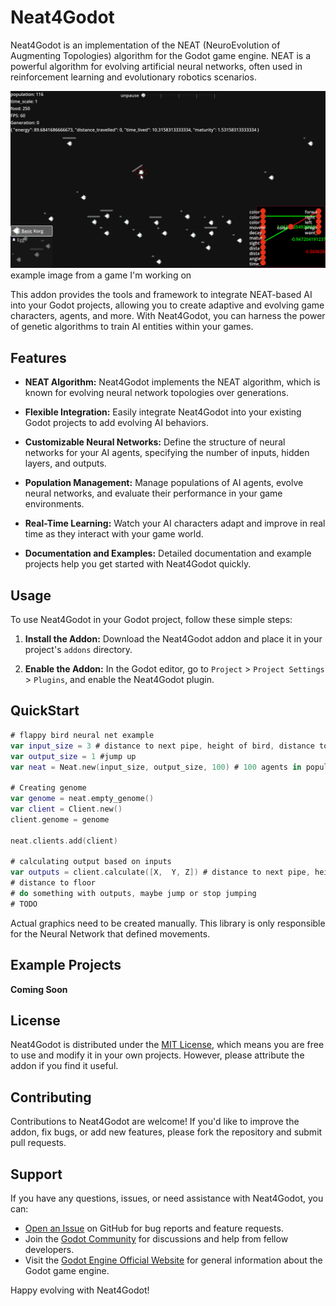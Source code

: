 # Neat4Godot

Neat4Godot is an implementation of the NEAT (NeuroEvolution of Augmenting Topologies) algorithm for the Godot game engine. NEAT is a powerful algorithm for evolving artificial neural networks, often used in reinforcement learning and evolutionary robotics scenarios.

![basic NN](assets/screenshot.png)
example image from a game I'm working on

This addon provides the tools and framework to integrate NEAT-based AI into your Godot projects, allowing you to create adaptive and evolving game characters, agents, and more. With Neat4Godot, you can harness the power of genetic algorithms to train AI entities within your games.

## Features

- **NEAT Algorithm:** Neat4Godot implements the NEAT algorithm, which is known for evolving neural network topologies over generations.

- **Flexible Integration:** Easily integrate Neat4Godot into your existing Godot projects to add evolving AI behaviors.

- **Customizable Neural Networks:** Define the structure of neural networks for your AI agents, specifying the number of inputs, hidden layers, and outputs.

- **Population Management:** Manage populations of AI agents, evolve neural networks, and evaluate their performance in your game environments.

- **Real-Time Learning:** Watch your AI characters adapt and improve in real time as they interact with your game world.

- **Documentation and Examples:** Detailed documentation and example projects help you get started with Neat4Godot quickly.

## Usage

To use Neat4Godot in your Godot project, follow these simple steps:

1. **Install the Addon:** Download the Neat4Godot addon and place it in your project's `addons` directory.

2. **Enable the Addon:** In the Godot editor, go to `Project` > `Project Settings` > `Plugins`, and enable the Neat4Godot plugin.


## QuickStart

```swift
# flappy bird neural net example
var input_size = 3 # distance to next pipe, height of bird, distance to floor
var output_size = 1 #jump up
var neat = Neat.new(input_size, output_size, 100) # 100 agents in population

# Creating genome
var genome = neat.empty_genome()
var client = Client.new()
client.genome = genome

neat.clients.add(client)

# calculating output based on inputs
var outputs = client.calculate([X,  Y, Z]) # distance to next pipe, height of bird
# distance to floor
# do something with outputs, maybe jump or stop jumping
# TODO

```
Actual graphics need to be created manually. This library is only responsible for the Neural Network that defined movements. 

## Example Projects

**Coming Soon**

## License

Neat4Godot is distributed under the [MIT License](LICENSE), which means you are free to use and modify it in your own projects. However, please attribute the addon if you find it useful.

## Contributing

Contributions to Neat4Godot are welcome! If you'd like to improve the addon, fix bugs, or add new features, please fork the repository and submit pull requests.

## Support

If you have any questions, issues, or need assistance with Neat4Godot, you can:

- [Open an Issue](https://github.com/skynse/neat4godot/issues) on GitHub for bug reports and feature requests.
- Join the [Godot Community](https://community.godotengine.org/) for discussions and help from fellow developers.
- Visit the [Godot Engine Official Website](https://godotengine.org/) for general information about the Godot game engine.

Happy evolving with Neat4Godot!
